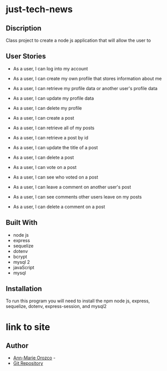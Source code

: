 # just-tech-news

## Discription
Class project to create a node js application that will allow the user to 

## User Stories
- As a user, I can log into my account

- As a user, I can create my own profile that stores information about me
- As a user, I can retrieve my profile data or another user's profile data
- As a user, I can update my profile data
- As a user, I can delete my profile
- As a user, I can create a post

- As a user, I can retrieve all of my posts
- As a user, I can retrieve a post by id
- As a user, I can update the title of a post
- As a user, I can delete a post

- As a user, I can vote on a post
- As a user, I can see who voted on a post

- As a user, I can leave a comment on another user's post
- As a user, I can see comments other users leave on my posts
- As a user, I can delete a comment on a post

## Built With
- node js
- express
- sequelize
- dotenv
- bcrypt
- mysql 2
- javaScript 
- mysql

## Installation
To run this program you will need to install the npm node js, express, sequelize, dotenv, express-session, and mysql2


# link to site


## Author
* [Ann-Marie Orozco](ann760.github.io/myportfolio/) - 
* [Git Repository](https://github.com/ann760/u-develop-it)